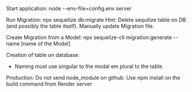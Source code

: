 
Start application:
node --env-file=config.env server


Run Migration:
npx sequelize db:migrate
Hint: Delete sequilize table on DB (and possibly the table itself). Manually update Migration file.


Create Migration from a Model:
npx sequelize-cli migration:generate --name [name of the Model]



Creation of table on database:
- Naming must use singular to the modal em plural to the table.

Production:
Do not send node_module on github. Use npm install on the build command from Render server
